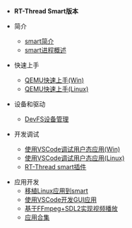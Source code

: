 <!-- docs/_sidebar.md -->

- **RT-Thread Smart版本**

- 简介
  - [smart简介](/rt-thread-version/rt-thread-smart/introduction/rt-smart-intro/rt-smart-intro.md)
  - [smart进程概述](/rt-thread-version/rt-thread-smart/introduction/rt-smart-lwp/rt-smart-lwp.md)

- 快速上手
  - [QEMU快速上手(Win)](/rt-thread-version/rt-thread-smart/quick-start/qemu-win/quickstart.md)
  - [QEMU快速上手(Linux)](/rt-thread-version/rt-thread-smart/quick-start/qemu-linux/quickstart.md)
- 设备和驱动
  - [DevFS设备管理](/rt-thread-version/rt-thread-smart/device/DevFS/DevFS.md)
- 开发调试
  - [使用VSCode调试用户态应用(Win)](/rt-thread-version/rt-thread-smart/debug/qemu-arm-win/qemu-arm-win.md)
  - [使用VSCode调试用户态应用(Linux)](/rt-thread-version/rt-thread-smart/debug/qemu-arm-linux/qemu-arm-linux.md)
  - [RT-Thread smart插件](/rt-thread-version/rt-thread-smart/debug/vsc-plug-in/vsc-plug-in.md)

<!-- - 系统服务 -->
  <!-- - [web server]() -->

- 应用开发
  - [移植Linux应用到smart](/rt-thread-version/rt-thread-smart/application-note/port-app/port-app.md)
  - [使用VSCode开发GUI应用](/rt-thread-version/rt-thread-smart/application-note/sdl2/sdl2.md)
  - [基于FFmpeg+SDL2实现视频播放](/rt-thread-version/rt-thread-smart/application-note/sdl2_ffmpeg/sdl2_ffmpeg.md)
  - [应用合集](/rt-thread-version/rt-thread-smart/application-note/app-list/app-list.md)


